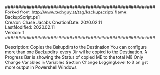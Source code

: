 ########################################################
 Forked from: http://www.techguy.at/tag/backupscript/
 Name: BackupScript.ps1                              
 Creator: Chase Jacobs
 CreationDate: 2020.02.11                              
 LastModified: 2020.02.11                               
 Version: 1
########################################################

Description: Copies the Bakupdirs to the Destination
You can configure more than one Backupdirs, every Dir
wil be copied to the Destination. A Progress Bar
is showing the Status of copied MB to the total MB
Only Change Variables in Variables Section
Change LoggingLevel to 3 an get more output in Powershell Windows

